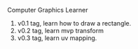 Computer Graphics Learner

1. v0.1 tag, learn how to draw a rectangle.
2. v0.2 tag, learn mvp transform
3. v0.3 tag, learn uv mapping.